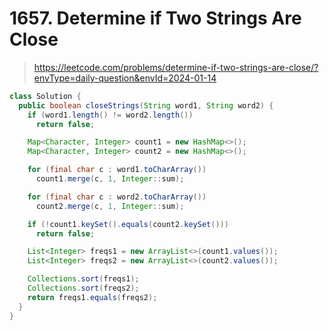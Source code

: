 # 1657. Determine if Two Strings Are Close

> https://leetcode.com/problems/determine-if-two-strings-are-close/?envType=daily-question&envId=2024-01-14

```java
class Solution {
  public boolean closeStrings(String word1, String word2) {
    if (word1.length() != word2.length())
      return false;

    Map<Character, Integer> count1 = new HashMap<>();
    Map<Character, Integer> count2 = new HashMap<>();

    for (final char c : word1.toCharArray())
      count1.merge(c, 1, Integer::sum);

    for (final char c : word2.toCharArray())
      count2.merge(c, 1, Integer::sum);

    if (!count1.keySet().equals(count2.keySet()))
      return false;

    List<Integer> freqs1 = new ArrayList<>(count1.values());
    List<Integer> freqs2 = new ArrayList<>(count2.values());

    Collections.sort(freqs1);
    Collections.sort(freqs2);
    return freqs1.equals(freqs2);
  }
}
```

